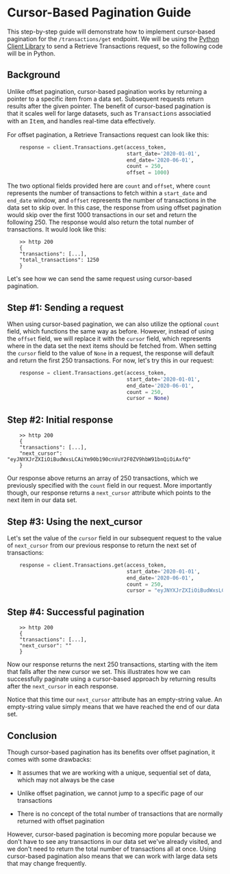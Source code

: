 # Cursor-Based Pagination Guide

This step-by-step guide will demonstrate how to implement cursor-based pagination for the `/transactions/get` endpoint. We will be using the [Python Client Library](https://github.com/plaid/plaid-python) to send a Retrieve Transactions request, so the following code will be in Python.

## Background

Unlike offset pagination, cursor-based pagination works by returning a pointer to a specific item from a data set. Subsequent requests return results after the given pointer. The benefit of cursor-based pagination is that it scales well for large datasets, such as <span style="font-family:Courier">Transactions</span> associatied with an <span style="font-family:Courier">Item</span>, and handles real-time data effectively.

For offset pagination, a Retrieve Transactions request can look like this:

```python
    response = client.Transactions.get(access_token, 
                                       start_date='2020-01-01', 
                                       end_date='2020-06-01',
                                       count = 250, 
                                       offset = 1000)
``` 

The two optional fields provided here are `count` and `offset`, where `count` represents the number of transactions to fetch within a `start_date` and `end_date` window, and `offset` represents the number of transactions in the data set to skip over. In this case, the response from using offset pagination would skip over the first 1000 transactions in our set and return the following 250. The response would also return the total number of transactions. It would look like this: 

```
    >> http 200
    {
    "transactions": [...],
    "total_transactions": 1250
    }
```

Let's see how we can send the same request using cursor-based pagination. 

## Step #1: Sending a request

 When using cursor-based pagination, we can also utilize the optional `count` field, which functions the same way as before. However, instead of using the `offset` field, we will replace it with the `cursor` field, which represents where in the data set the next items should be fetched from.  When setting the `cursor` field to the value of `None` in a request, the response will default and return the first 250 transactions. For now, let's try this in our request:

```python
    response = client.Transactions.get(access_token, 
                                       start_date='2020-01-01', 
                                       end_date='2020-06-01',
                                       count = 250, 
                                       cursor = None)
``` 

## Step #2: Initial response

```
    >> http 200
    {
    "transactions": [...],
    "next_cursor": "eyJNYXJrZXIiOiBudWxsLCAiYm90b190cnVuY2F0ZV9hbW91bnQiOiAxfQ"
    }
```

Our response above returns an array of 250 transactions, which we previously specified with the `count` field in our request. More importantly though, our response returns a `next_cursor` attribute which points to the next item in our data set. 

## Step #3: Using the next_cursor

Let's set the value of the `cursor` field in our subsequent request to the value of `next_cursor` from our previous response to return the next set of transactions:

```python
    response = client.Transactions.get(access_token, 
                                       start_date='2020-01-01', 
                                       end_date='2020-06-01',
                                       count = 250, 
                                       cursor = "eyJNYXJrZXIiOiBudWxsLCAiYm90b190cnVuY2F0ZV9hbW91bnQiOiAxfQ")
```

## Step #4: Successful pagination

```
    >> http 200
    {
    "transactions": [...],
    "next_cursor": ""
    }
```

Now our response returns the next 250 transactions, starting with the item that falls after the new cursor we set. This illustrates how we can successfully paginate using a cursor-based approach by returning results after the `next_cursor` in each response. 

Notice that this time our `next_cursor` attribute has an empty-string value. An empty-string value simply means that we have reached the end of our data set. 

## Conclusion

Though cursor-based pagination has its benefits over offset pagination, it comes with some drawbacks:  

* It assumes that we are working with a unique, sequential set of data, which may not always be the case 

* Unlike offset pagination, we cannot jump to a specific page of our transactions

* There is no concept of the total number of transactions that are normally returned with offset pagination


However, cursor-based pagination is becoming more popular because we don't have to see any transactions in our data set we've already visited, and we don't need to return the total number of transactions all at once. Using cursor-based pagination also means that we can work with large data sets that may change frequently.



